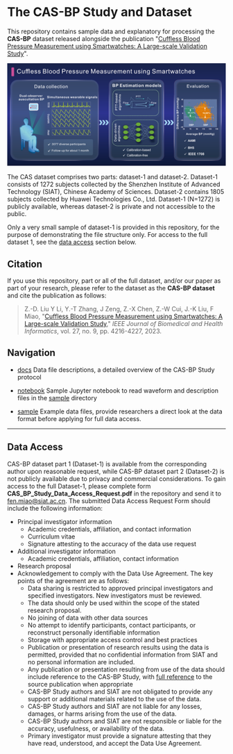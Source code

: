 # The CAS-BP Study and Dataset

This repository contains sample data and explanatory for processing the **CAS-BP** dataset released alongside the publication "[Cuffless Blood Pressure Measurement using Smartwatches: A Large-scale Validation Study](#citation)".

![visual abstract](visual_abstract.png)

The CAS dataset comprises two parts: dataset-1 and dataset-2. Dataset-1 consists of 1272 subjects collected by the Shenzhen Institute of Advanced Technology (SIAT), Chinese Academy of Sciences. Dataset-2 contains 1805 subjects collected by Huawei Technologies Co., Ltd. Dataset-1 (N=1272) is publicly available, whereas dataset-2 is private and not accessible to the public.

Only a very small sample of dataset-1 is provided in this repository, for the purpose of demonstrating the file structure only. For access to the full dataset 1, see the [data access](#data-access) section below.


## Citation

If you use this repository, part or all of the full dataset, and/or our paper as part of your research, please refer to the dataset as the **CAS-BP dataset** and cite the publication as follows:

> Z.-D. Liu Y Li, Y.-T Zhang, J Zeng, Z.-X Chen, Z.-W Cui, J.-K Liu, F Miao, "[Cuffless Blood Pressure Measurement using Smartwatches: A Large-scale Validation Study](https://ieeexplore.ieee.org/document/10129795)," *IEEE Journal of Biomedical and Health Informatics*, vol. 27, no. 9, pp. 4216-4227, 2023.

## Navigation

- [docs](./docs/README.md)
Data file descriptions, a detailed overview of the CAS-BP Study protocol

- [notebook](sample)
Sample Jupyter notebook to read waveform and description files in the [sample](sample) directory

- [sample](sample)
Example data files, provide researchers a direct look at the data format before applying for full data access.

---

## Data Access

CAS-BP dataset part 1 (Dataset-1) is available from the corresponding author upon reasonable request, while CAS-BP dataset part 2 (Dataset-2) is not publicly available due to privacy and commercial considerations. To gain access to the full Dataset-1, please complete form **CAS_BP_Study_Data_Access_Request.pdf** in the repository and send it to fen.miao@siat.ac.cn. The submitted Data Access Request Form should include the following information:

- Principal investigator information
  - Academic credentials, affiliation, and contact information
  - Curriculum vitae
  - Signature attesting to the accuracy of the data use request
- Additional investigator information
  - Academic credentials, affiliation, contact information
- Research proposal
- Acknowledgement to comply with the Data Use Agreement. The key points of the agreement are as follows:
  - Data sharing is restricted to approved principal investigators and specified investigators. New investigators must be reviewed.
  - The data should only be used within the scope of the stated research proposal.
  - No joining of data with other data sources
  - No attempt to identify participants, contact participants, or reconstruct personally identifiable information
  - Storage with appropriate access control and best practices
  - Publication or presentation of research results using the data is permitted, provided that no confidential information from SIAT and no personal information are included.
  - Any publication or presentation resulting from use of the data should include reference to the CAS-BP Study, with [full reference](#citation) to the source publication when appropriate
  - CAS-BP Study authors and SIAT are not obligated to provide any support or additional materials related to the use of the data.
  - CAS-BP Study authors and SIAT are not liable for any losses, damages, or harms arising from the use of the data.
  - CAS-BP Study authors and SIAT are not responsible or liable for the accuracy, usefulness, or availability of the data.
  - Primary investigator must provide a signature attesting that they have read, understood, and accept the Data Use Agreement.
